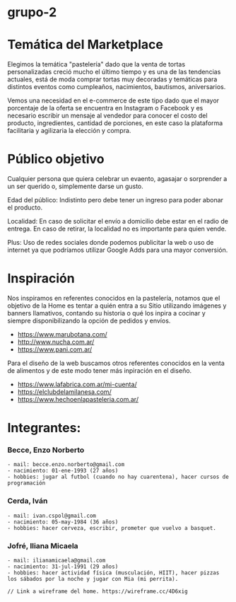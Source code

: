 # grupo-2
# Temática del Marketplace

Elegimos la temática "pastelería" dado que la venta de tortas personalizadas creció mucho el último tiempo y es una de las tendencias actuales, está de moda comprar tortas muy decoradas y temáticas para distintos eventos como cumpleaños, nacimientos, bautismos, aniversarios. 

Vemos una necesidad en el e-commerce de este tipo dado que el mayor porcentaje de la oferta se encuentra en Instagram o Facebook y es necesario escribir un mensaje al vendedor para conocer el costo del producto, ingredientes, cantidad de porciones, en este caso la plataforma facilitaria y agilizaria la elección y compra. 

# Público objetivo

Cualquier persona que quiera celebrar un evaento, agasajar o sorprender a un ser querido o, simplemente darse un gusto. 

Edad del público: Indistinto pero debe tener un ingreso para poder abonar el producto. 

Localidad: En caso de solicitar el envío a domicilio debe estar en el radio de entrega. En caso de retirar, la localidad no es importante para quien vende.

Plus: Uso de redes sociales donde podemos publicitar la web o uso de internet ya que podríamos utilizar Google Adds para una mayor conversión. 

# Inspiración

Nos inspiramos en referentes conocidos en la pastelería, notamos que el objetivo de la Home es tentar a quién entra a su Sitio utilizando imágenes y banners llamativos, contando su historia o qué los inpira a cocinar y siempre disponibilizando la opción de pedidos y envíos. 

- https://www.marubotana.com/
- http://www.nucha.com.ar/
- https://www.pani.com.ar/

Para el diseño de la web buscamos otros referentes conocidos en la venta de alimentos y de este modo tener más inpiración en el diseño. 

- https://www.lafabrica.com.ar/mi-cuenta/
- https://elclubdelamilanesa.com/
- https://www.hechoenlapasteleria.com.ar/

# Integrantes:

### Becce, Enzo Norberto


    - mail: becce.enzo.norberto@gmail.com
    - nacimiento: 01-ene-1993 (27 años)
    - hobbies: jugar al futbol (cuando no hay cuarentena), hacer cursos de programación
### Cerda, Iván
    - mail: ivan.cspol@gmail.com
    - nacimiento: 05-may-1984 (36 años)
    - hobbies: hacer cerveza, escribir, prometer que vuelvo a basquet.
### Jofré, Iliana Micaela
    - mail: ilianamicaela@gmail.com
    - nacimiento: 31-jul-1991 (29 años)
    - hobbies: hacer actividad física (musculación, HIIT), hacer pizzas los sábados por la noche y jugar con Mia (mi perrita).

    // Link a wireframe del home. https://wireframe.cc/4D6xig